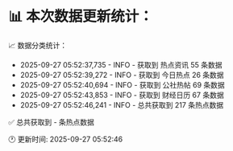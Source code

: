📊 本次数据更新统计：
==========================

📈 数据分类统计：
- 2025-09-27 05:52:37,735 - INFO - 获取到 热点资讯 55 条数据
- 2025-09-27 05:52:39,272 - INFO - 获取到 今日热点 26 条数据
- 2025-09-27 05:52:40,694 - INFO - 获取到 公社热帖 69 条数据
- 2025-09-27 05:52:43,853 - INFO - 获取到 财经日历 67 条数据
- 2025-09-27 05:52:46,241 - INFO - 总共获取到 217 条热点数据

✅ 总共获取到 - 条热点数据

🕐 更新时间: 2025-09-27 05:52:46
